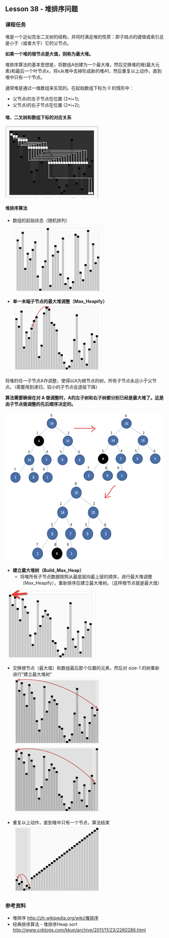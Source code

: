 
## Lesson 38 - 堆排序问题

### 课程任务
堆是一个近似完全二叉树的结构，并同时满足堆的性质：即子结点的键值或索引总是小于（或者大于）它的父节点。

**如果一个堆的根节点是大值，则称为最大堆。**

堆排序算法的基本思想是，将数组A创建为一个最大堆，然后交换堆的根(最大元素)和最后一个叶节点x，将x从堆中去掉形成新的堆A1，然后重复以上动作，直到堆中只有一个节点。

通常堆是通过一维数组来实现的。在起始数组下标为 0 的情形中：

* 父节点i的左子节点在位置 (2*i+1);
* 父节点i的右子节点在位置 (2*i+2);

#### 堆、二叉树和数组下标的对应关系
![heap-array](../images/heap-array.png)

#### 堆排序算法
* 数组的起始状态（随机排列）  
![heap-random](../images/heap-random.png)

* **单一末端子节点的最大堆调整（Max_Heapify）**   
![heap-0-max-heapify](../images/heap-0-max-heapify.png)

将堆的任一子节点A作调整，使得以A为根节点的树，所有子节点永远小于父节点。（需要用到递归，较小的子节点会逐级下降） 

__算法需要确保在对 A 做调整时，A的左子树和右子树都分别已经是最大堆了。这是由子节点做调整的先后顺序决定的。__

![heap-max-heapify](../images/heap-max-heapify.png)

* **建立最大堆树（Build_Max_Heap）**
	- 将堆所有子节点数据按照从最底层向最上层的顺序，进行最大堆调整（Max_Heapify），重新排序后建立最大堆树。（这样根节点就是最大值）

![heap-1-build-max](../images/heap-1-build-max.png)

* 交换根节点（最大值）和数组最后那个位置的元素，然后对 size-1 的树重新进行“建立最大堆树”  
![heap-2-swap-max-to-last](../images/heap-2-swap-max-to-last.png)
![heap-3-swap-max-to-next](../images/heap-3-swap-max-to-next.png)

* 重复以上动作，直到堆中只有一个节点，算法结束 
![heap-4-swap-to-first](../images/heap-4-swap-to-first.png)


### 参考资料
* 堆排序 <http://zh.wikipedia.org/wiki/堆排序>
* 经典排序算法 - 堆排序Heap sort <http://www.cnblogs.com/kkun/archive/2011/11/23/2260286.html>


